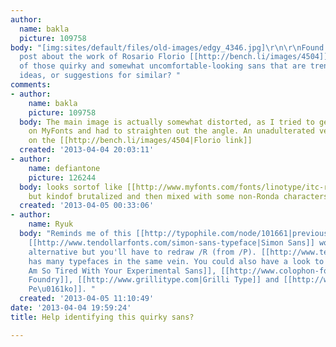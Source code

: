 ```yaml
---
author:
  name: bakla
  picture: 109758
body: "[img:sites/default/files/old-images/edgy_4346.jpg]\r\n\r\nFound this from a
  post about the work of Rosario Florio [[http://bench.li/images/4504]]. It's one
  of those quirky and somewhat uncomfortable-looking sans that are trendy now. Any
  ideas, or suggestions for similar? "
comments:
- author:
    name: bakla
    picture: 109758
  body: The main image is actually somewhat distorted, as I tried to get it identified
    on MyFonts and had to straighten out the angle. An unadulterated version is viewable
    on the [[http://bench.li/images/4504|Florio link]]
  created: '2013-04-04 20:03:11'
- author:
    name: defiantone
    picture: 126244
  body: looks sortof like [[http://www.myfonts.com/fonts/linotype/itc-ronda/|ITC Ronda]],
    but kindof brutalized and then mixed with some non-Ronda characters.
  created: '2013-04-05 00:33:06'
- author:
    name: Ryuk
  body: "Reminds me of this [[http://typophile.com/node/101661|previous discussion]].
    [[http://www.tendollarfonts.com/simon-sans-typeface|Simon Sans]] would be a fair
    alternative but you'll have to redraw /R (from /P). [[http://www.tendollarfonts.com/fonts|TenDollarFonts]]
    has many typefaces in the same vein. You could also have a look to [[http://experimentalsans.tumblr.com/|I
    Am So Tired With Your Experimental Sans]], [[http://www.colophon-foundry.org|Colophon
    Foundry]], [[http://www.grillitype.com|Grilli Type]] and [[http://www.radimpesko.com|Radim
    Pe\u0161ko]]. "
  created: '2013-04-05 11:10:49'
date: '2013-04-04 19:59:24'
title: Help identifying this quirky sans?

---
```

